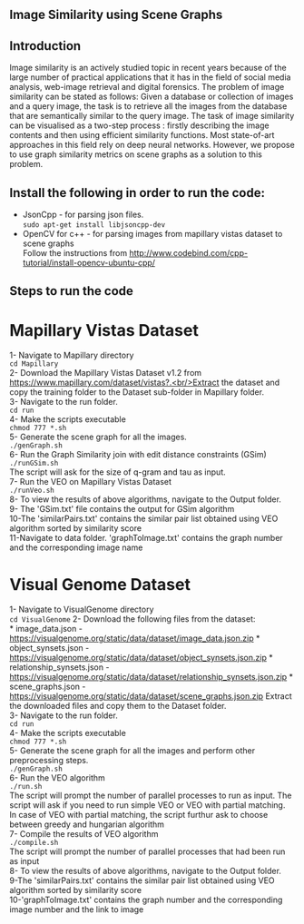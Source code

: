 ## **Image Similarity using Scene Graphs**

## Introduction
Image similarity is an actively studied topic in recent years because of the
large number of practical applications that it has in the field of social media
analysis, web-image retrieval and digital forensics. The problem of image
similarity can be stated as follows: Given a database or collection of
images and a query image, the task is to retrieve all the images from the
database that are semantically similar to the query image. The task of
image similarity can be visualised as a two-step process : firstly describing
the image contents and then using efficient similarity functions. Most
state-of-art approaches in this field rely on deep neural networks. However,
we propose to use graph similarity metrics on scene graphs as a solution to
this problem.

## Install the following in order to run the code:
   * JsonCpp - for parsing json files. <br/>
     ```sudo apt-get install libjsoncpp-dev```<br/>
   * OpenCV for c++ - for parsing images from mapillary vistas dataset to scene graphs<br/>
     Follow the instructions from http://www.codebind.com/cpp-tutorial/install-opencv-ubuntu-cpp/<br/>


## Steps to run the code

# Mapillary Vistas Dataset
1- Navigate to Mapillary directory <br/>
   ```cd Mapillary```<br/>
2- Download the Mapillary Vistas Dataset v1.2 from https://www.mapillary.com/dataset/vistas?.<br/>Extract the dataset and copy the training folder to the Dataset sub-folder in Mapillary folder.<br/>
3- Navigate to the run folder.<br/>
   ```cd run```<br/>
4- Make the scripts executable<br/>
   ```chmod 777 *.sh```<br/>
5- Generate the scene graph for all the images.<br/>
   ```./genGraph.sh```<br/>
6- Run the Graph Similarity join with edit distance constraints (GSim)<br/>
   ```./runGSim.sh```<br/>
   The script will ask for the size of q-gram and tau as input.<br/>
7- Run the VEO on Mapillary Vistas Dataset<br/>
   ```./runVeo.sh```<br/>
8- To view the results of above algorithms, navigate to the Output folder.<br/>
9- The 'GSim.txt' file contains the output for GSim algorithm<br/>
10-The 'similarPairs.txt' contains the similar pair list obtained using VEO algorithm sorted by similarity score<br/>
11-Navigate to data folder. 'graphToImage.txt' contains the graph number and the corresponding image name<br/>


# Visual Genome Dataset
1- Navigate to VisualGenome directory <br/>
   ```cd VisualGenome```
2- Download the following files from the dataset: <br/>
	* image_data.json - https://visualgenome.org/static/data/dataset/image_data.json.zip
	* object_synsets.json - https://visualgenome.org/static/data/dataset/object_synsets.json.zip
	* relationship_synsets.json - https://visualgenome.org/static/data/dataset/relationship_synsets.json.zip
	* scene_graphs.json - https://visualgenome.org/static/data/dataset/scene_graphs.json.zip
   Extract the downloaded files and copy them to the Dataset folder.<br/>
3- Navigate to the run folder.<br/>
   ```cd run```<br/>
4- Make the scripts executable<br/>
   ```chmod 777 *.sh```<br/>
5- Generate the scene graph for all the images and perform other preprocessing steps.<br/>
   ```./genGraph.sh```<br/>
6- Run the VEO algorithm<br/>
   ```./run.sh```<br/>
   The script will prompt the number of parallel processes to run as input.
   The script will ask if you need to run simple VEO or VEO with partial matching.<br/>
   In case of VEO with partial matching, the script furthur ask to choose between greedy and hungarian algorithm<br/>
7- Compile the results of VEO algorithm<br/>
   ```./compile.sh```<br/>
   The script will prompt the number of parallel processes that had been run as input<br/>
8- To view the results of above algorithms, navigate to the Output folder.<br/>
9-The 'similarPairs.txt' contains the similar pair list obtained using VEO algorithm sorted by similarity score<br/>
10-'graphToImage.txt' contains the graph number and the corresponding image number and the link to image<br/>
